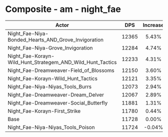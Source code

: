 # Composite - am - night_fae
| Actor | DPS | Increase |
|---|:---:|:---:|
|Night_Fae-Niya-Bonded_Hearts_AND_Grove_Invigoration|12365|5.43%|
|Night_Fae-Niya-Grove_Invigoration|12284|4.74%|
|Night_Fae-Korayn-Wild_Hunt_Strategem_AND_Wild_Hunt_Tactics|12233|4.31%|
|Night_Fae-Dreamweaver-Field_of_Blossoms|12150|3.60%|
|Night_Fae-Korayn-Wild_Hunt_Tactics|12121|3.35%|
|Night_Fae-Niya-Niyas_Tools_Burrs|12073|2.94%|
|Night_Fae-Dreamweaver-Dream_Delver|12067|2.89%|
|Night_Fae-Dreamweaver-Social_Butterfly|11881|1.31%|
|Night_Fae-Korayn-First_Strike|11780|0.44%|
|Base|11728|0.00%|
|Night_Fae-Niya-Niyas_Tools_Poison|11724|-0.04%|
